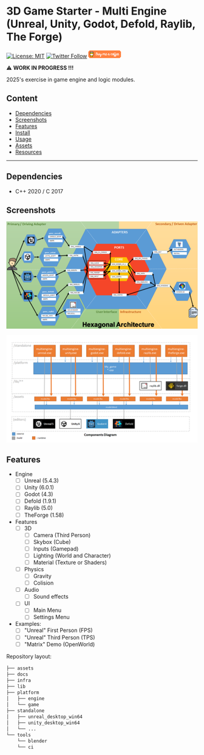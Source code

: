 # 3D Game Starter - Multi Engine (Unreal, Unity, Godot, Defold, Raylib, The Forge)

[![License: MIT](https://img.shields.io/badge/License-MIT-yellow.svg)](https://opensource.org/licenses/MIT)
[![Twitter Follow](https://img.shields.io/twitter/follow/Damien_Fremont?style=social)](https://twitter.com/Damien_Fremont)
[!["Buy Me A Coffee"](./docs/buymeacoffee-20.png)](https://www.buymeacoffee.com/damienfremont)

:warning: **WORK IN PROGRESS !!!**

2025's exercise in game engine and logic modules.

## Content

  - [Dependencies](#dependencies)
  - [Screenshots](#screenshots)
  - [Features](#features)
  - [Install](#install)
  - [Usage](#usage)
  - [Assets](#assets)
  - [Resources](#resources)

---------------------------------------

## Dependencies

- C++ 2020 / C 2017

## Screenshots

![alt text](./docs/diagrams-1.png)

![alt text](./docs/diagrams-2.png)

## Features

- Engine
  - [ ] Unreal (5.4.3)
  - [ ] Unity (6.0.1)
  - [ ] Godot (4.3)
  - [ ] Defold (1.9.1)
  - [ ] Raylib (5.0)
  - [ ] TheForge (1.58)
- Features
  - [ ] 3D
    - [ ] Camera (Third Person)
    - [ ] Skybox (Cube)
    - [ ] Inputs (Gamepad)
    - [ ] Lighting (World and Character)
    - [ ] Material (Texture or Shaders)
  - [ ] Physics
    - [ ] Gravity
    - [ ] Colision
  - [ ] Audio
    - [ ] Sound effects
  - [ ] UI
    - [ ] Main Menu
    - [ ] Settings Menu
- Examples:
  - [ ] "Unreal" First Person (FPS)
  - [ ] "Unreal" Third Person (TPS)
  - [ ] "Matrix" Demo (OpenWorld)

Repository layout:
```
├── assets
├── docs
├── infra
├── lib
├── platform
│   ├── engine
│   └── game
├── standalone
│   ├── unreal_desktop_win64
│   ├── unity_desktop_win64
│   └── ...
└── tools
    └── blender
    └── ci
```

